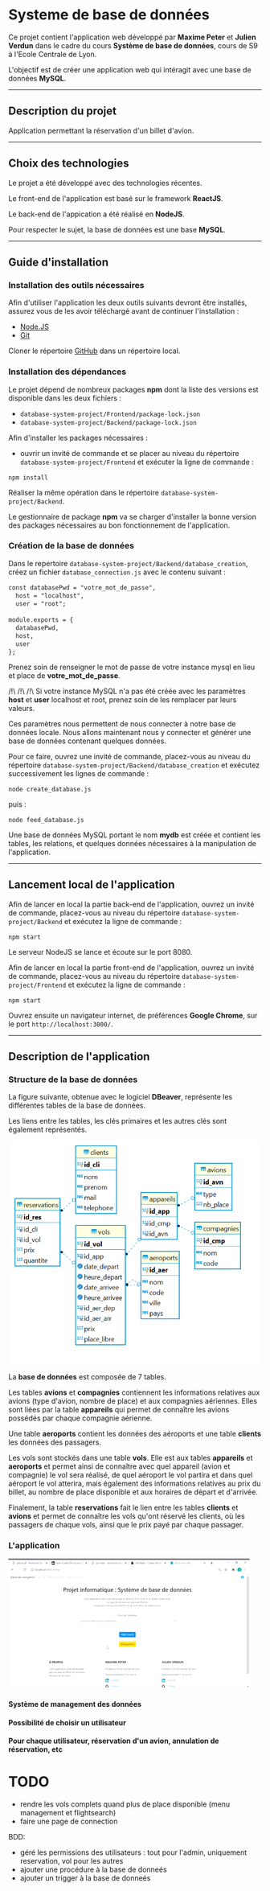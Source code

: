 # Systeme de base de données

Ce projet contient l'application web développé par **Maxime Peter** et **Julien Verdun** dans le cadre du cours **Système de base de données**, cours de S9 à l'Ecole Centrale de Lyon.

L'objectif est de créer une application web qui intéragit avec une base de données **MySQL**.

---

## Description du projet

Application permettant la réservation d'un billet d'avion.

---

## Choix des technologies

Le projet a été développé avec des technologies récentes.

Le front-end de l'application est basé sur le framework **ReactJS**.

Le back-end de l'appication a été réalisé en **NodeJS**.

Pour respecter le sujet, la base de données est une base **MySQL**.

---

## Guide d'installation

### Installation des outils nécessaires

Afin d'utiliser l'application les deux outils suivants devront être installés, assurez vous de les avoir téléchargé avant de continuer l'installation :

- [Node.JS](https://nodejs.org/en/download/)
- [Git](https://git-scm.com/downloads)

Cloner le répertoire [GitHub](https://github.com/Julien-Verdun/database-system-project) dans un répertoire local.

### Installation des dépendances

Le projet dépend de nombreux packages **npm** dont la liste des versions est disponible dans les deux fichiers :

- `database-system-project/Frontend/package-lock.json`
- `database-system-project/Backend/package-lock.json`

Afin d'installer les packages nécessaires :

- ouvrir un invité de commande et se placer au niveau du répertoire `database-system-project/Frontend` et exécuter la ligne de commande :

```
npm install
```

Réaliser la même opération dans le répertoire `database-system-project/Backend`.

Le gestionnaire de package **npm** va se charger d'installer la bonne version des packages nécessaires au bon fonctionnement de l'application.

### Création de la base de données

Dans le repertoire `database-system-project/Backend/database_creation`, créez un fichier `database_connection.js` avec le contenu suivant :

```
const databasePwd = "votre_mot_de_passe",
  host = "localhost",
  user = "root";

module.exports = {
  databasePwd,
  host,
  user
};

```

Prenez soin de renseigner le mot de passe de votre instance mysql en lieu et place de **votre_mot_de_passe**.

/!\ /!\ /!\ Si votre instance MySQL n'a pas été créée avec les paramètres **host** et **user** localhost et root, prenez soin de les remplacer par leurs valeurs.

Ces paramètres nous permettent de nous connecter à notre base de données locale.
Nous allons maintenant nous y connecter et générer une base de données contenant quelques données.

Pour ce faire, ouvrez une invité de commande, placez-vous au niveau du répertoire `database-system-project/Backend/database_creation` et exécutez successivement les lignes de commande :

```
node create_database.js
```

puis :

```
node feed_database.js
```

Une base de données MySQL portant le nom **mydb** est créée et contient les tables, les relations, et quelques données nécessaires à la manipulation de l'application.

---

## Lancement local de l'application

Afin de lancer en local la partie back-end de l'application, ouvrez un invité de commande, placez-vous au niveau du répertoire `database-system-project/Backend` et exécutez la ligne de commande :

```
npm start
```

Le serveur NodeJS se lance et écoute sur le port 8080.

Afin de lancer en local la partie front-end de l'application, ouvrez un invité de commande, placez-vous au niveau du répertoire `database-system-project/Frontend` et exécutez la ligne de commande :

```
npm start
```

Ouvrez ensuite un navigateur internet, de préférences **Google Chrome**, sur le port `http://localhost:3000/`.

---

## Description de l'application

### Structure de la base de données

La figure suivante, obtenue avec le logiciel **DBeaver**, représente les différentes tables de la base de données.

Les liens entre les tables, les clés primaires et les autres clés sont également représentés.

![Vue de la base de données](database_view.PNG)

La **base de données** est composée de 7 tables.

Les tables **avions** et **compagnies** contiennent les informations relatives aux avions (type d'avion, nombre de place) et aux compagnies aériennes.
Elles sont liées par la table **appareils** qui permet de connaître les avions possédés par chaque compagnie aérienne.

Une table **aeroports** contient les données des aéroports et une table **clients** les données des passagers.

Les vols sont stockés dans une table **vols**. Elle est aux tables **appareils** et **aeroports** et permet ainsi de connaître avec quel appareil (avion et compagnie) le vol sera réalisé, de quel aéroport le vol partira et dans quel aéroport le vol atterira, mais également des informations relatives au prix du billet, au nombre de place disponible et aux horaires de départ et d'arrivée.

Finalement, la table **reservations** fait le lien entre les tables **clients** et **avions** et permet de connaître les vols qu'ont réservé les clients, où les passagers de chaque vols, ainsi que le prix payé par chaque passager.

### L'application

![Demonstration de l'application](giphy.gif)

#### Système de management des données

#### Possibilité de choisir un utilisateur

#### Pour chaque utilisateur, réservation d'un avion, annulation de réservation, etc

# TODO

- rendre les vols complets quand plus de place disponible (menu management et flightsearch)
- faire une page de connection

BDD:

- géré les permissions des utilisateurs : tout pour l'admin, uniquement reservation, vol pour les autres
- ajouter une procédure à la base de donneés
- ajouter un trigger à la base de donneés
